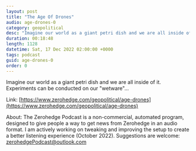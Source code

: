 ```yaml
---
layout: post
title: "The Age Of Drones"
audio: age-drones-0
category: geopolitical
desc: "Imagine our world as a giant petri dish and we are all inside of it. Experiments can be conducted on our &quot;wetware&quot;..."
duration: 00:18:48
length: 1128
datetime: Sat, 17 Dec 2022 02:00:00 +0000
tags: podcast
guid: age-drones-0
order: 0
---
```

Imagine our world as a giant petri dish and we are all inside of it. Experiments can be conducted on our &quot;wetware&quot;...

Link: [https://www.zerohedge.com/geopolitical/age-drones](https://www.zerohedge.com/geopolitical/age-drones)

About: The Zerohedge Podcast is a non-commercial, automated program, designed to give people a way to get news from Zerohedge in an audio format.  I am actively working on tweaking and improving the setup to create a better listening experience (October 2022).  Suggestions are welcome: [zerohedgePodcast@outlook.com](mailto:zerohedgePodcast@outlook.com)